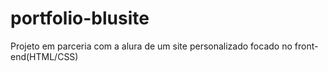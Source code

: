 # portfolio-blusite
Projeto em parceria com a alura de um site personalizado focado no front-end(HTML/CSS)
